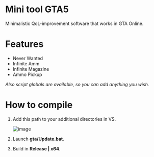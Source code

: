 # Mini tool GTA5
Minimalistic QoL-improvement software that works in GTA Online.

# Features
- Never Wanted
- Infinite Amm
- Infinite Magazine
- Ammo Pickup

 *Also script globals are available, so you can add anything you wish.*

# How to compile
1. Add this path to your additional directories in VS.

   ![image](https://user-images.githubusercontent.com/52250786/219876392-54521e52-9c76-43b0-bc95-0d05bb103500.png)

2. Launch **gta/Update.bat**.
3. Build in **Release | x64**.
